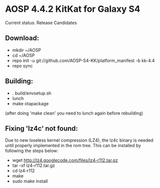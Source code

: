 AOSP 4.4.2 KitKat for Galaxy S4
=============================

Current status: Release Candidates



Download:
----------
* mkdir ~/AOSP
* cd ~/AOSP
* repo init -u git://github.com/AOSP-S4-KK/platform_manifest -b kk-4.4
* repo sync



Building:
----------
* . build/envsetup.sh
* lunch
* make otapackage

(after doing 'make clean' you need to lunch again before rebuilding)



Fixing 'lz4c' not found:
------------------------

Due to new loseless kernel compression (LZ4), the lz4c binary is needed until properly implemented in the rom tree. This can be installed by following the steps below:

- wget http://lz4.googlecode.com/files/lz4-r112.tar.gz
- tar -xf lz4-r112.tar.gz
- cd lz4-r112
- make
- sudo make install
